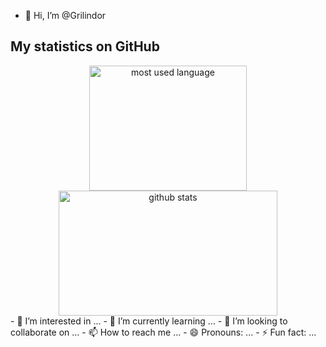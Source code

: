- 👋 Hi, I’m @Grilindor
## **My statistics on GitHub**
<div align="center">
	<img width="252" height="200" src="https://github-readme-stats.vercel.app/api/top-langs/?username=Grilindor&langs_count=5&theme=codeSTACKr&border_color=ffffff" alt="most used language" />
	<img width="350" height="200" src="https://github-readme-stats.vercel.app/api?username=Grilindor&show_icons=true&&theme=codeSTACKr&border_color=ffffff" alt="github stats" />
</div>
- 👀 I’m interested in ...
- 🌱 I’m currently learning ...
- 💞️ I’m looking to collaborate on ...
- 📫 How to reach me ...
- 😄 Pronouns: ...
- ⚡ Fun fact: ...

<!---
Grilindor/Grilindor is a ✨ special ✨ repository because its `README.md` (this file) appears on your GitHub profile.
You can click the Preview link to take a look at your changes.
--->
